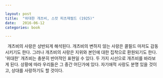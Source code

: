 ```yaml
---

layout: post
title:  "위대한 개츠비, 스캇 피츠재럴드 (1925)"
date:   2016-06-12
categories: book

---
```


&nbsp; 개츠비의 사랑은 상반되게 해석된다. 개츠비의 변하지 않는 사랑은 콜필드 마저도 감동시키기도 한다. 그러나 개츠비의 사랑은 지위와 본인에 대한 집착으로 환원되기도 한다. '위대한' 개츠비는 충분히 반어적인 표현일 수 있다. 두 가지 시선으로 개츠비를 바라보게 된다. 상황에 따라 우리들은 그 중간 어딘가에 있다. 자기애적 사랑도 분명 있을 것이고, 상대를 사랑하기도 할 것이다.
